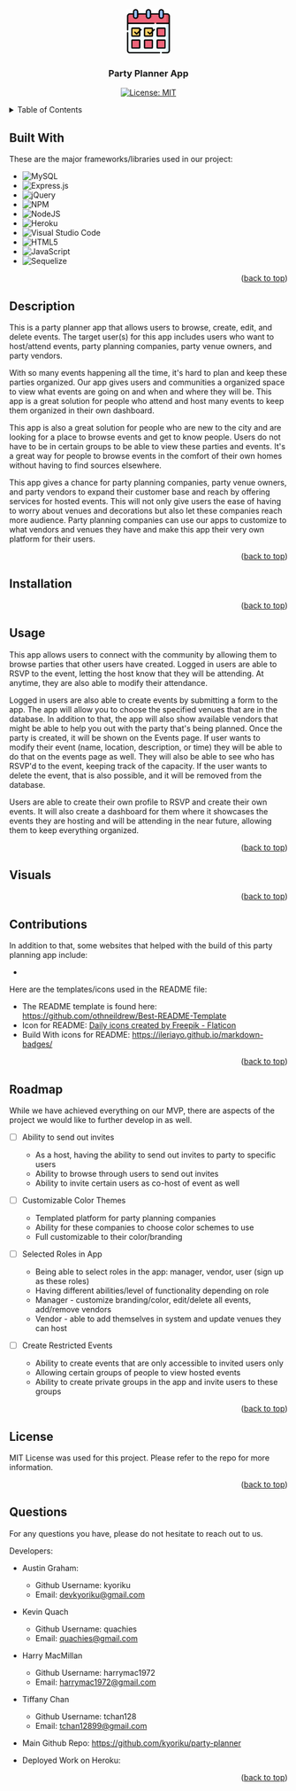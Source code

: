 
<div id="readme-top" align="center">
    <a href="https://github.com/kyoriku/party-planner"><img src="./public/images/calendar-icon.png" alt="Logo" width="80" height="80"></a>
    <h3 align="center">Party Planner App</h3>

[![License: MIT](https://img.shields.io/badge/License-MIT-yellow.svg)](https://opensource.org/licenses/MIT)

</div>

<details>
<summary>Table of Contents</summary>
<ol>
    <li><a href="#built-with">Built With</a></li>
    <li><a href="#description">Description</a></li>
    <li><a href="#installation">Installation</a></li>
    <li><a href="#usage">Usage</a></li>
    <li><a href="#visuals">Visuals</a></li>
    <li><a href="#contributions">Contributions</a></li>
    <li><a href="#roadmap">Roadmap</a></li>
    <li><a href="#license">License</a></li>
    <li><a href="#questions">Questions</a></li>
</ol>
</details>

## Built With

These are the major frameworks/libraries used in our project:

- ![MySQL](https://img.shields.io/badge/mysql-%2300f.svg?style=for-the-badge&logo=mysql&logoColor=white)
- ![Express.js](https://img.shields.io/badge/express.js-%23404d59.svg?style=for-the-badge&logo=express&logoColor=%2361DAFB)
- ![jQuery](https://img.shields.io/badge/jquery-%230769AD.svg?style=for-the-badge&logo=jquery&logoColor=white)
- ![NPM](https://img.shields.io/badge/NPM-%23CB3837.svg?style=for-the-badge&logo=npm&logoColor=white)
- ![NodeJS](https://img.shields.io/badge/node.js-6DA55F?style=for-the-badge&logo=node.js&logoColor=white)
- ![Heroku](https://img.shields.io/badge/heroku-%23430098.svg?style=for-the-badge&logo=heroku&logoColor=white)
- ![Visual Studio Code](https://img.shields.io/badge/Visual%20Studio%20Code-0078d7.svg?style=for-the-badge&logo=visual-studio-code&logoColor=white)
- ![HTML5](https://img.shields.io/badge/html5-%23E34F26.svg?style=for-the-badge&logo=html5&logoColor=white)
- ![JavaScript](https://img.shields.io/badge/javascript-%23323330.svg?style=for-the-badge&logo=javascript&logoColor=%23F7DF1E)
- ![Sequelize](https://img.shields.io/badge/Sequelize-52B0E7?style=for-the-badge&logo=Sequelize&logoColor=white)

<p align="right">(<a href="#readme-top">back to top</a>)</p>

## Description

This is a party planner app that allows users to browse, create, edit, and delete events. The target user(s) for this app includes users who want to host/attend events, party planning companies, party venue owners, and party vendors. 

With so many events happening all the time, it's hard to plan and keep these parties organized. Our app gives users and communities a organized space to view what events are going on and when and where they will be. This app is a great solution for people who attend and host many events to keep them organized in their own dashboard. 

This app is also a great solution for people who are new to the city and are looking for a place to browse events and get to know people. Users do not have to be in certain groups to be able to view these parties and events. It's a great way for people to browse events in the comfort of their own homes without having to find sources elsewhere. 

This app gives a chance for party planning companies, party venue owners, and party vendors to expand their customer base and reach by offering services for hosted events. This will not only give users the ease of having to worry about venues and decorations but also let these companies reach more audience. Party planning companies can use our apps to customize to what vendors and venues they have and make this app their very own platform for their users. 

<p align="right">(<a href="#readme-top">back to top</a>)</p>

## Installation

<p align="right">(<a href="#readme-top">back to top</a>)</p>

## Usage

This app allows users to connect with the community by allowing them to browse parties that other users have created. Logged in users are able to RSVP to the event, letting the host know that they will be attending. At anytime, they are also able to modify their attendance. 

Logged in users are also able to create events by submitting a form to the app. The app will allow you to choose the specified venues that are in the database. In addition to that, the app will also show available vendors that might be able to help you out with the party that's being planned. Once the party is created, it will be shown on the Events page. If user wants to modify their event (name, location, description, or time) they will be able to do that on the events page as well. They will also be able to see who has RSVP'd to the event, keeping track of the capacity. If the user wants to delete the event, that is also possible, and it will be removed from the database.

Users are able to create their own profile to RSVP and create their own events. It will also create a dashboard for them where it showcases the events they are hosting and will be attending in the near future, allowing them to keep everything organized. 

<p align="right">(<a href="#readme-top">back to top</a>)</p>

## Visuals

<p align="right">(<a href="#readme-top">back to top</a>)</p>

## Contributions

In addition to that, some websites that helped with the build of this party planning app include:

- 

Here are the templates/icons used in the README file:

- The README template is found here: https://github.com/othneildrew/Best-README-Template
- Icon for README: <a href="https://www.flaticon.com/free-icons/daily" title="daily icons">Daily icons created by Freepik - Flaticon</a>
- Build With icons for README: https://ileriayo.github.io/markdown-badges/

<p align="right">(<a href="#readme-top">back to top</a>)</p>

## Roadmap

While we have achieved everything on our MVP, there are aspects of the project we would like to further develop in as well. 

- [ ] Ability to send out invites
    - As a host, having the ability to send out invites to party to specific users 
    - Ability to browse through users to send out invites 
    - Ability to invite certain users as co-host of event as well 

- [ ] Customizable Color Themes
    - Templated platform for party planning companies 
    - Ability for these companies to choose color schemes to use 
    - Full customizable to their color/branding

- [ ] Selected Roles in App
    - Being able to select roles in the app: manager, vendor, user (sign up as these roles)
    - Having different abilities/level of functionality depending on role
    - Manager - customize branding/color, edit/delete all events, add/remove vendors
    - Vendor - able to add themselves in system and update venues they can host

- [ ] Create Restricted Events
     - Ability to create events that are only accessible to invited users only 
     - Allowing certain groups of people to view hosted events 
     - Ability to create private groups in the app and invite users to these groups 

<p align="right">(<a href="#readme-top">back to top</a>)</p>

## License

MIT License was used for this project. Please refer to the repo for more information.

<p align="right">(<a href="#readme-top">back to top</a>)</p>

## Questions

For any questions you have, please do not hesitate to reach out to us.

Developers:

- Austin Graham: 
    - Github Username: kyoriku
    - Email: devkyoriku@gmail.com

- Kevin Quach
    - Github Username: quachies
    - Email: quachies@gmail.com 

- Harry MacMillan
    - Github Username: harrymac1972
    - Email: harrymac1972@gmail.com

- Tiffany Chan
    - Github Username: tchan128
    - Email: tchan12899@gmail.com

- Main Github Repo: https://github.com/kyoriku/party-planner
- Deployed Work on Heroku: 

<p align="right">(<a href="#readme-top">back to top</a>)</p>